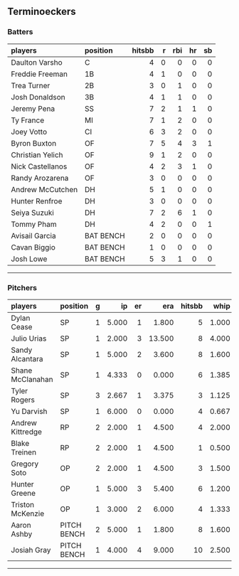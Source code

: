 ## Terminoeckers

### Batters

 
|players          |position  | hitsbb|  r| rbi| hr| sb| 
|:----------------|:---------|------:|--:|---:|--:|--:| 
|Daulton Varsho   |C         |      4|  0|   0|  0|  0| 
|Freddie Freeman  |1B        |      4|  1|   0|  0|  0| 
|Trea Turner      |2B        |      3|  0|   1|  0|  0| 
|Josh Donaldson   |3B        |      4|  1|   1|  0|  0| 
|Jeremy Pena      |SS        |      7|  2|   1|  1|  0| 
|Ty France        |MI        |      7|  1|   2|  0|  0| 
|Joey Votto       |CI        |      6|  3|   2|  0|  0| 
|Byron Buxton     |OF        |      7|  5|   4|  3|  1| 
|Christian Yelich |OF        |      9|  1|   2|  0|  0| 
|Nick Castellanos |OF        |      4|  2|   3|  1|  0| 
|Randy Arozarena  |OF        |      3|  0|   0|  0|  0| 
|Andrew McCutchen |DH        |      5|  1|   0|  0|  0| 
|Hunter Renfroe   |DH        |      3|  0|   0|  0|  0| 
|Seiya Suzuki     |DH        |      7|  2|   6|  1|  0| 
|Tommy Pham       |DH        |      4|  2|   0|  0|  1| 
|Avisail Garcia   |BAT BENCH |      2|  0|   0|  0|  0| 
|Cavan Biggio     |BAT BENCH |      1|  0|   0|  0|  0| 
|Josh Lowe        |BAT BENCH |      5|  3|   1|  0|  0| 

* * *

### Pitchers

 
|players          |position    |  g|    ip| er|    era| hitsbb|  whip| so|  w| sv| 
|:----------------|:-----------|--:|-----:|--:|------:|------:|-----:|--:|--:|--:| 
|Dylan Cease      |SP          |  1| 5.000|  1|  1.800|      5| 1.000|  8|  1|  0| 
|Julio Urias      |SP          |  1| 2.000|  3| 13.500|      8| 4.000|  0|  0|  0| 
|Sandy Alcantara  |SP          |  1| 5.000|  2|  3.600|      8| 1.600|  4|  0|  0| 
|Shane McClanahan |SP          |  1| 4.333|  0|  0.000|      6| 1.385|  7|  0|  0| 
|Tyler Rogers     |SP          |  3| 2.667|  1|  3.375|      3| 1.125|  3|  0|  0| 
|Yu Darvish       |SP          |  1| 6.000|  0|  0.000|      4| 0.667|  3|  0|  0| 
|Andrew Kittredge |RP          |  2| 2.000|  1|  4.500|      4| 2.000|  3|  1|  1| 
|Blake Treinen    |RP          |  2| 2.000|  1|  4.500|      1| 0.500|  4|  0|  0| 
|Gregory Soto     |OP          |  2| 2.000|  1|  4.500|      3| 1.500|  0|  1|  1| 
|Hunter Greene    |OP          |  1| 5.000|  3|  5.400|      6| 1.200|  7|  1|  0| 
|Triston McKenzie |OP          |  1| 3.000|  2|  6.000|      4| 1.333|  1|  0|  0| 
|Aaron Ashby      |PITCH BENCH |  2| 5.000|  1|  1.800|      8| 1.600|  5|  0|  0| 
|Josiah Gray      |PITCH BENCH |  1| 4.000|  4|  9.000|     10| 2.500|  5|  0|  0| 


* * *


